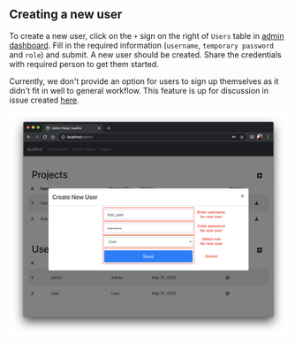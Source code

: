 ## Creating a new user

To create a new user, click on the `+` sign on the right of `Users` table in [admin dashboard](./admin-dashboard.md). Fill in the required information (`username`, `temporary password` and `role`) and submit. A new user should be created. Share the credentials with required person to get them started.

Currently, we don't provide an option for users to sign up themselves as it didn't fit in well to general workflow. This feature is up for discussion in issue created [here](https://github.com/midas-research/audino/issues/26).

[![Creating a new user](../assets/create-user.png)](../assets/create-user.png)
